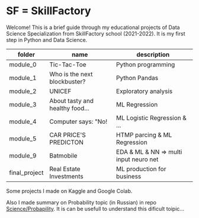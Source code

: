 # SF = SkillFactory

Welcome! This is a brief guide through my educational projects of Data Science Specialization from SkillFactory school (2021-2022). 
It is my first step in Python and Data Science.   

folder | name | description | 
-------|------|-------------|
module_0 | Tic-Tac-Toe | Python programming |
module_1 | Who is the next blockbuster? | Python Pandas |
module_2 | UNICEF | Exploratory analysis |
module_3 | About tasty and healthy food... | ML Regression |
module_4 | Computer says: "No! | ML Logistic Regression & ... |
module_5 | CAR PRICE'S PREDICTON | HTMP parcing & ML Regression |
module_9 | Batmobile | EDA & ML & NN => multi input neuro net|
final_project| Real Estate Investments| ML production for business |

Some projects I made on Kaggle and Google Colab.   

Also I made summary on Probability topic (in Russian) in repo [Science/Probapility](https://github.com/SergeiKroupen/Science/tree/main/Probapility). 
It is can be usefull to understand this dificult toipic...
